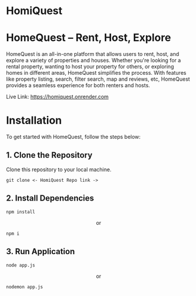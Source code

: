 # HomiQuest

# HomeQuest – Rent, Host, Explore

HomeQuest is an all-in-one platform that allows users to rent, host, and explore a variety of properties and houses. 
Whether you're looking for a rental property, wanting to host your property for others, or exploring homes in different areas, HomeQuest simplifies the process. 
With features like property listing, search, filter search, map and reviews, etc, HomeQuest provides a seamless experience for both renters and hosts.

Live Link: <a href="https://homiquest.onrender.com">https://homiquest.onrender.com</a>

# Installation

To get started with HomeQuest, follow the steps below:

<h2>1. Clone the Repository</h2>
<p>Clone this repository to your local machine.</p>

```
git clone <- HomiQuest Repo link ->
```

<h2>2. Install Dependencies</h2>

```
npm install
```

<p align="center">or</p>

```
npm i
```

<h2>3. Run Application</h2>

```
node app.js
```

<p align="center">or</p>

```
nodemon app.js
```
